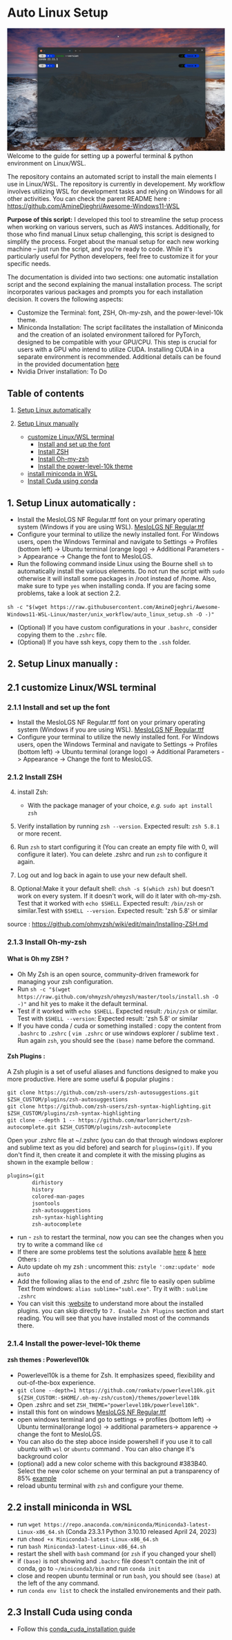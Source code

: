# Auto Linux Setup
![WSL terminal](../resources/wsl_terminal.jpg)
Welcome to the guide for setting up a powerful terminal & python environment on Linux/WSL.

The repository contains an automated script to install the main elements I use in Linux/WSL. The repository is currently in developement.
My workflow involves utilizing WSL for development tasks and relying on Windows for all other activities. You can check the parent README here : https://github.com/AmineDjeghri/Awesome-Windows11-WSL

**Purpose of this script:** I developed this tool to streamline the setup process when working on various servers, such as AWS instances. Additionally, for those who find manual Linux setup challenging, this script is designed to simplify the process. Forget about the manual setup for each new working machine – just run the script, and you're ready to code. While it's particularly useful for Python developers, feel free to customize it for your specific needs.

The documentation is divided into two sections: one automatic installation script and the second explaining the manual installation process.
The script incorporates various packages and prompts you for each installation decision. It covers the following aspects:
- Customize the Terminal:  font, ZSH, Oh-my-zsh, and the power-level-10k theme.
- Miniconda Installation: The script facilitates the installation of Miniconda and the creation of an isolated environment tailored for PyTorch, designed to be compatible with your GPU/CPU. This step is crucial for users with a GPU who intend to utilize CUDA. Installing CUDA in a separate environment is recommended. Additional details can be found in the provided documentation [here](../dev%20workflow/cuda_pytorch_install.md)
- Nvidia Driver installation: To Do

## Table of contents
1. [Setup Linux automatically ](#1-setup-linux-automatically-)

2. [Setup Linux manually ](#2-setup-linux-manually--)
    * [customize Linux/WSL terminal](#21-customize-linuxwsl-terminal)
       * [Install and set up the font](#211-install-and-set-up-the-font)
       * [Install ZSH](#212-install-zsh)
       * [Install Oh-my-zsh](#213-install-oh-my-zsh)
       * [Install the power-level-10k theme](#214-install-the-power-level-10k-theme)
   * [install miniconda in WSL](#22-install-miniconda-in-wsl)
   * [Install Cuda using conda](#23-install-cuda-using-conda)

## 1. Setup Linux automatically :
- Install the MesloLGS NF Regular.ttf font on your primary operating system (Windows if you are using WSL). [MesloLGS NF Regular.ttf](https://github.com/romkatv/dotfiles-public/blob/master/.local/share/fonts/NerdFonts/MesloLGS%20NF%20Regular.ttf)
- Configure your terminal to utilize the newly installed font. For Windows users, open the Windows Terminal and navigate to Settings -> Profiles (bottom left) -> Ubuntu terminal (orange logo) -> Additional Parameters -> Appearance -> Change the font to MesloLGS.
- Run the following command inside Linux using the Bourne shell `sh` to automatically install the various elements. Do not run the script with `sudo` otherwise it will install some packages in  /root instead of /home. Also, make sure to type `yes` when installing conda. If you are facing some problems, take a look at section 2.2.

```sh -c "$(wget https://raw.githubusercontent.com/AmineDjeghri/Awesome-Windows11-WSL-Linux/master/unix_workflow/auto_linux_setup.sh -O -)"```
- (Optional) If you have custom configurations in your `.bashrc`, consider copying them to  the `.zshrc` file.
- (Optional) If you have ssh keys, copy them to the `.ssh` folder.

## 2. Setup Linux manually  :

## 2.1 customize Linux/WSL terminal

### 2.1.1 Install and set up the font
- Install the MesloLGS NF Regular.ttf font on your primary operating system (Windows if you are using WSL). [MesloLGS NF Regular.ttf](https://github.com/romkatv/dotfiles-public/blob/master/.local/share/fonts/NerdFonts/MesloLGS%20NF%20Regular.ttf)
- Configure your terminal to utilize the newly installed font. For Windows users, open the Windows Terminal and navigate to Settings -> Profiles (bottom left) -> Ubuntu terminal (orange logo) -> Additional Parameters -> Appearance -> Change the font to MesloLGS.

### 2.1.2 Install ZSH
4. install Zsh:

   - With the package manager of your choice, _e.g._ `sudo apt install zsh`

5. Verify installation by running `zsh --version`. Expected result: `zsh 5.8.1` or more recent.
6. Run `zsh` to start configuring it (You can create an empty file with 0, will configure it later). You can delete .zshrc and run `zsh` to configure it again.
7. Log out and log back in again to use your new default shell.
8. Optional:Make it your default shell: `chsh -s $(which zsh)` but doesn't work on every system. If it doesn't work, will do it later with oh-my-zsh. Test that it worked with `echo $SHELL`. Expected result: `/bin/zsh` or similar.Test with `$SHELL --version`. Expected result: 'zsh 5.8' or similar

source : https://github.com/ohmyzsh/wiki/edit/main/Installing-ZSH.md

### 2.1.3 Install Oh-my-zsh
#### What is Oh my ZSH ?
- Oh My Zsh is an open source, community-driven framework for managing your zsh configuration.
- Run `sh -c "$(wget https://raw.github.com/ohmyzsh/ohmyzsh/master/tools/install.sh -O -)"` and hit yes to make it the default terminal.
- Test if it worked with `echo $SHELL`. Expected result: `/bin/zsh` or similar. Test with `$SHELL --version`: Expected result: 'zsh 5.8' or similar
- If you have conda / cuda or something installed : copy the content from `.bashrc` to `.zshrc` ( `vim .zshrc` or use windows explorer / sublime text . Run again `zsh`, you should see the `(base)` name before the command.

#### Zsh Plugins :
A Zsh plugin is a set of useful aliases and functions designed to make you more productive. Here are some useful & popular plugins :

```
git clone https://github.com/zsh-users/zsh-autosuggestions.git $ZSH_CUSTOM/plugins/zsh-autosuggestions
git clone https://github.com/zsh-users/zsh-syntax-highlighting.git $ZSH_CUSTOM/plugins/zsh-syntax-highlighting
git clone --depth 1 -- https://github.com/marlonrichert/zsh-autocomplete.git $ZSH_CUSTOM/plugins/zsh-autocomplete
```

Open your .zshrc file at ~/.zshrc (you can do that through windows explorer and sublime text as you did before) and search for `plugins=(git)`.
If you don't find it, then create it and complete it with the missing plugins as shown in the example bellow :
```
plugins=(git
        dirhistory
        history
        colored-man-pages
        jsontools
        zsh-autosuggestions
        zsh-syntax-highlighting
        zsh-autocomplete
```
- run - `zsh` to restart the terminal, now you can see the changes when you try to write a command like `cd`
- If there are some problems test the solutions available [here](https://stackoverflow.com/a/37175174/8354747) & [here](https://stackoverflow.com/a/36994356/8354747)
Others :
- Auto update oh my zsh : uncomment this: `zstyle ':omz:update' mode auto`
- Add the following alias to the end of .zshrc file to easily open sublime Text from windows: `alias sublime="subl.exe"`. Try it with : `sublime .zshrc`
- You can visit this :[website](https://www.linkedin.com/pulse/how-install-start-using-oh-my-zsh-boost-your-mantas-levinas/?trk=pulse-article_more-articles_related-content-card) to understand more about the installed plugins. you can skip directly to `7. Enable Zsh Plugins` section and start reading. You will see that you have installed most of the commands there.

### 2.1.4 Install the power-level-10k theme
#### zsh themes : Powerlevel10k
- Powerlevel10k is a theme for Zsh. It emphasizes speed, flexibility and out-of-the-box experience.
- `git clone --depth=1 https://github.com/romkatv/powerlevel10k.git ${ZSH_CUSTOM:-$HOME/.oh-my-zsh/custom}/themes/powerlevel10k`
- Open .zshrc and set `ZSH_THEME="powerlevel10k/powerlevel10k"`.
- install this font on windows [MesloLGS NF Regular.ttf](https://github.com/romkatv/dotfiles-public/blob/master/.local/share/fonts/NerdFonts/MesloLGS%20NF%20Regular.ttf)
- open windows terminal and go to settings -> profiles (bottom left) -> Ubuntu terminal(orange logo) -> additional parameters-> apparence -> change the font to MesloLGS.
- You can also do the step aboce inside powershell if you use it to call ubuntu with `wsl` or `ubuntu` command . You can also change it's background color
- (optional) add a new color scheme with this background #383B40. Select the new color scheme on your terminal an put a transparency of 85% [example]([here](https://pureinfotech.com/change-color-scheme-windows-terminal/))
- reload ubuntu terminal with `zsh` and configure your theme.

## 2.2 install miniconda in WSL
 - run `wget https://repo.anaconda.com/miniconda/Miniconda3-latest-Linux-x86_64.sh` (Conda 23.3.1 Python 3.10.10 released April 24, 2023)
 - run `chmod +x Miniconda3-latest-Linux-x86_64.sh`
 - run `bash Miniconda3-latest-Linux-x86_64.sh`
 - restart the shell with `bash` command (or `zsh` if you changed your shell)
 - if `(base)` is not showing and `.bachrc` file doesn't contain the init of conda, go to `~/miniconda3/bin` and run `conda init`
 - close and reopen ubuntu terminal or run `bash`, you should see `(base)` at the left of the any command.
 - run `conda env list` to check the installed environements and their path.

## 2.3 Install Cuda using conda
- Follow this [conda_cuda_installation guide](1_cuda_pytorch_install.md)
